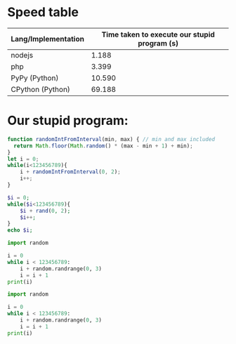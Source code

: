 

# Speed table

Lang/Implementation | Time taken to execute our stupid program (s)
-------------------- | --------------------------------------------
nodejs | 1.188
php | 3.399
PyPy (Python) | 10.590
CPython (Python) | 69.188


# Our stupid program:

```js tab="NodeJS"
function randomIntFromInterval(min, max) { // min and max included 
  return Math.floor(Math.random() * (max - min + 1) + min);
}
let i = 0;
while(i<123456789){
    i + randomIntFromInterval(0, 2);
    i++;
}
```


```php tab="PHP"
$i = 0;
while($i<123456789){
    $i + rand(0, 2);
    $i++;
}
echo $i;
```


```python tab="PyPy (Python)"
import random

i = 0
while i < 123456789:
    i + random.randrange(0, 3)
    i = i + 1
print(i)
```


```python tab="CPython (Python)"
import random

i = 0
while i < 123456789:
    i + random.randrange(0, 3)
    i = i + 1
print(i)
```

